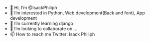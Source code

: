 - 👋 Hi, I’m @IsackPhiliph
- 👀 I’m interested in Python, Web development(Back and font), App development
- 🌱 I’m currently learning django
- 💞️ I’m looking to collaborate on ...
- 📫 How to reach me 
     Twitter: Isack Philiph

<!---
IsackPhiliph/IsackPhiliph is a ✨ special ✨ repository because its `README.md` (this file) appears on your GitHub profile.
You can click the Preview link to take a look at your changes.
--->
